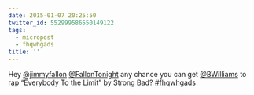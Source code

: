 ```yaml
---
date: 2015-01-07 20:25:50
twitter_id: 552999586550149122
tags:
  - micropost
  - fhqwhgads
title: ''
---
```


Hey [@jimmyfallon](https://twitter.com/jimmyfallon)  [@FallonTonight](https://twitter.com/FallonTonight) any chance you can get [@BWilliams](https://twitter.com/BWilliams) to rap “Everybody To the Limit” by Strong Bad? [#fhqwhgads](https://twitter.com/hashtag/fhqwhgads)
